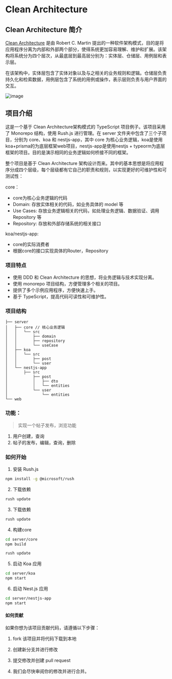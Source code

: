 # Clean Architecture

## Clean Architecture 简介
[Clean Architecture](https://blog.cleancoder.com/uncle-bob/2012/08/13/the-clean-architecture.html) 是由 Robert C. Martin 提出的一种软件架构模式，目的是将应用程序分离为内部和外部两个部分，使得系统更加容易理解、维护和扩展。该架构将系统分为四个层次，从最底层到最高层分别为：实体层、仓储层、用例层和表示层。

在该架构中，实体层包含了实体对象以及与之相关的业务规则和逻辑。仓储层负责持久化和检索数据，用例层包含了系统的用例或操作，表示层则负责与用户界面的交互。

![image](https://lulusir.github.io/clean-js/CleanArchitecture.jpg)

## 项目介绍
这是一个基于 Clean Architecture架构模式的 TypeScript 项目例子。该项目采用了 Monorepo 结构，使用 Rush.js 进行管理。在 server 文件夹中包含了三个子项目，分别为 core、koa 和 nestjs-app，其中 core 为核心业务逻辑，koa是使用koa+prisma的为底层框架web项目，nestjs-app是使用nestjs + typeorm为底层框架的项目。目的是演示相同的业务逻辑如何桥接不同的框架。

整个项目是基于 Clean Architecture 架构设计而来。其中的基本思想是将应用程序分成四个层级，每个层级都有它自己的职责和规则，以实现更好的可维护性和可测试性：  

core：
- core为核心业务逻辑的代码
- Domain: 存放实体相关的代码，如业务具体的 model 等
- Use Cases: 存放业务逻辑相关的代码，如处理业务逻辑、数据验证、调用 Repository 等
- Repository: 存放和外部存储系统的相关接口

koa/nestjs-app:
- core的实际消费者
- 根据core的接口实现具体的Router，Repository


### 项目特点
- 使用 DDD 和 Clean Architecture 的思想，将业务逻辑与技术实现分离。
- 使用 monorepo 项目结构，方便管理多个相关的项目。
- 提供了多个示例应用程序，方便快速上手。
- 基于 TypeScript，提高代码可读性和可维护性。
### 项目结构
```
├── server
│   ├── core // 核心业务逻辑
│   │   └── src
│   │       ├── domain
│   │       ├── repository
│   │       └── useCase
│   ├── koa
│   │   └── src
│   │       ├── post
│   │       └── user
│   └── nestjs-app
│       ├── src
│           ├── post
│           │   ├── dto
│           │   └── entities
│           └── user
│               └── entities
└── web
```




### 功能：
> 实现一个帖子发布，浏览功能
1. 用户创建，查询
2. 帖子的发布，编辑，查询，删除


### 如何开始
1. 安装 Rush.js
```bash
npm install -g @microsoft/rush
```
2. 下载依赖
```bash
rush update
```
3. 下载依赖
```bash
rush update
```
4. 构建core
```bash
cd server/core
npm build

rush update
```
5. 启动 Koa 应用
```bash
cd server/koa
npm start
```
6. 启动 Nest.js 应用
```bash
cd server/nestjs-app
npm start
```


#### 如何贡献
如果你想为该项目贡献代码，请遵循以下步骤：

1. fork 该项目并将代码下载到本地

2. 创建新分支并进行修改

3. 提交修改并创建 pull request

4. 我们会尽快审阅你的修改并进行合并。

